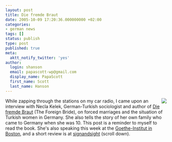 ```yaml
---
layout: post
title: Die fremde Braut
date: 2005-10-09 17:20:36.000000000 +02:00
categories:
- german news
tags: []
status: publish
type: post
published: true
meta:
  aktt_notify_twitter: 'yes'
author:
  login: shanson
  email: papascott-wp@gmail.com
  display_name: PapaScott
  first_name: Scott
  last_name: Hanson
---
```

<p><a href="http://www.amazon.de/exec/obidos/redirect?path=ASIN/3462034693&amp;link_code=as2&amp;camp=1638&amp;tag=papascott-21&amp;creative=6742"><img border="0" src="https://www.papascott.de/wordpress/wp-content/uploads/2005/10/fremdebraut.jpg" align="right" /></a>While zapping through the stations on my car radio, I came upon an interview with Necla Kelek, German-Turkish sociologist and author of <a href="http://www.amazon.de/exec/obidos/redirect?tag=papascott-21&link_code=am2&path=tg/detail/offer-listing/-/3462034693/all/ASIN/3462034693&camp=1638&creative=6742">Die fremde Braut</a> (The Foreign Bride), on forced marriages and the situation of Turkish women in Germany. She also tells the story of her own family who came to Germany when she was 10. This post is a reminder to myself to read the book. She's also speaking this week at the <a href="http://www.goethe.de/ins/us/bos/en806935.htm" title="Goethe-Institut Boston - Welcome to the Goethe-Institut Boston">Goethe-Institut in Boston</a>, and a short review is at <a href="http://www.signandsight.com/booksthisseason/109.html" title="Politics - signandsight">signandsight</a> (scroll down).</p>
